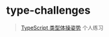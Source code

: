 # type-challenges
> [TypeScript 类型体操姿势](https://github.com/type-challenges/type-challenges.git) 个人练习
